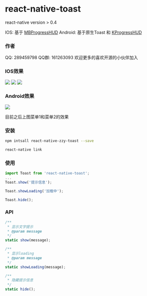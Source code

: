 # react-native-toast

react-native version > 0.4

IOS: 基于 [MBProgressHUD](https://github.com/jdg/MBProgressHUD)
Android: 基于原生Toast 和 [KProgressHUD](https://github.com/Kaopiz/KProgressHUD)

### 作者

QQ: 289459798
QQ群: 161263093
欢迎更多的喜欢开源的小伙伴加入

### IOS效果

[![](http://dl.dropbox.com/u/378729/MBProgressHUD/v1/7-thumb.png)](http://dl.dropbox.com/u/378729/MBProgressHUD/v1/7.png)
[![](http://dl.dropbox.com/u/378729/MBProgressHUD/v1/1-thumb.png)](http://dl.dropbox.com/u/378729/MBProgressHUD/v1/1.png)
[![](http://dl.dropbox.com/u/378729/MBProgressHUD/v1/2-thumb.png)](http://dl.dropbox.com/u/378729/MBProgressHUD/v1/2.png)

### Android效果

![](https://raw.githubusercontent.com/Kaopiz/KProgressHUD/master/demo/screenshots/screencast.gif)

目前之后上图菜单1和菜单2的效果

### 安装

```sh
npm intsall react-native-zzy-toast --save

react-native link
```

### 使用

```js
import Toast from 'react-native-toast';
...
Toast.show('提示信息');

Toast.showLoading('加载中');

Toast.hide();
```

### API

```js
/**
 * 显示文字提示
 * @param message
 */
static show(message);

/**
 * 显示loading
 * @param message
 */
static showLoading(message);

/**
 * 隐藏提示信息
 */
static hide();
```